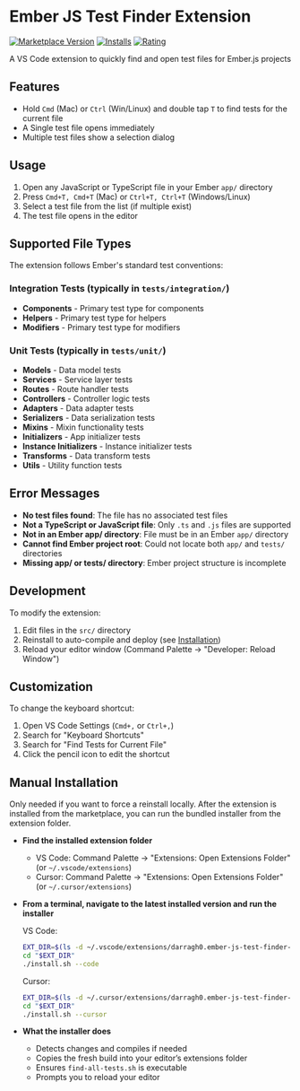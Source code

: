 # Ember JS Test Finder Extension

[![Marketplace Version](https://img.shields.io/visual-studio-marketplace/v/darragh0.ember-js-test-finder?logo=visual-studio-code&label=version)](https://marketplace.visualstudio.com/items?itemName=darragh0.ember-js-test-finder)
[![Installs](https://img.shields.io/visual-studio-marketplace/i/darragh0.ember-js-test-finder?logo=visual-studio-code)](https://marketplace.visualstudio.com/items?itemName=darragh0.ember-js-test-finder)
[![Rating](https://img.shields.io/visual-studio-marketplace/r/darragh0.ember-js-test-finder?logo=visual-studio-code)](https://marketplace.visualstudio.com/items?itemName=darragh0.ember-js-test-finder)

A VS Code extension to quickly find and open test files for Ember.js projects

## Features

- Hold `Cmd` (Mac) or `Ctrl` (Win/Linux) and double tap `T` to find tests for the current file
- A Single test file opens immediately
- Multiple test files show a selection dialog

## Usage

1. Open any JavaScript or TypeScript file in your Ember `app/` directory
2. Press `Cmd+T, Cmd+T` (Mac) or `Ctrl+T, Ctrl+T` (Windows/Linux)
3. Select a test file from the list (if multiple exist)
4. The test file opens in the editor

## Supported File Types

The extension follows Ember's standard test conventions:

### Integration Tests (typically in `tests/integration/`)

- **Components** - Primary test type for components
- **Helpers** - Primary test type for helpers
- **Modifiers** - Primary test type for modifiers

### Unit Tests (typically in `tests/unit/`)

- **Models** - Data model tests
- **Services** - Service layer tests
- **Routes** - Route handler tests
- **Controllers** - Controller logic tests
- **Adapters** - Data adapter tests
- **Serializers** - Data serialization tests
- **Mixins** - Mixin functionality tests
- **Initializers** - App initializer tests
- **Instance Initializers** - Instance initializer tests
- **Transforms** - Data transform tests
- **Utils** - Utility function tests

## Error Messages

- **No test files found**: The file has no associated test files
- **Not a TypeScript or JavaScript file**: Only `.ts` and `.js` files are supported
- **Not in an Ember app/ directory**: File must be in an Ember `app/` directory
- **Cannot find Ember project root**: Could not locate both `app/` and `tests/` directories
- **Missing app/ or tests/ directory**: Ember project structure is incomplete

## Development

To modify the extension:

1. Edit files in the `src/` directory
2. Reinstall to auto-compile and deploy (see [Installation](#installation))
3. Reload your editor window (Command Palette → "Developer: Reload Window")

## Customization

To change the keyboard shortcut:

1. Open VS Code Settings (`Cmd+,` or `Ctrl+,`)
2. Search for "Keyboard Shortcuts"
3. Search for "Find Tests for Current File"
4. Click the pencil icon to edit the shortcut

## Manual Installation

Only needed if you want to force a reinstall locally. After the extension is installed from the marketplace, you can run the bundled installer from the extension folder.

- **Find the installed extension folder**

  - VS Code: Command Palette → "Extensions: Open Extensions Folder" (or `~/.vscode/extensions`)
  - Cursor: Command Palette → "Extensions: Open Extensions Folder" (or `~/.cursor/extensions`)

- **From a terminal, navigate to the latest installed version and run the installer**

  VS Code:

  ```bash
  EXT_DIR=$(ls -d ~/.vscode/extensions/darragh0.ember-js-test-finder-* | sort -V | tail -1)
  cd "$EXT_DIR"
  ./install.sh --code
  ```

  Cursor:

  ```bash
  EXT_DIR=$(ls -d ~/.cursor/extensions/darragh0.ember-js-test-finder-* | sort -V | tail -1)
  cd "$EXT_DIR"
  ./install.sh --cursor
  ```

- **What the installer does**
  - Detects changes and compiles if needed
  - Copies the fresh build into your editor’s extensions folder
  - Ensures `find-all-tests.sh` is executable
  - Prompts you to reload your editor
